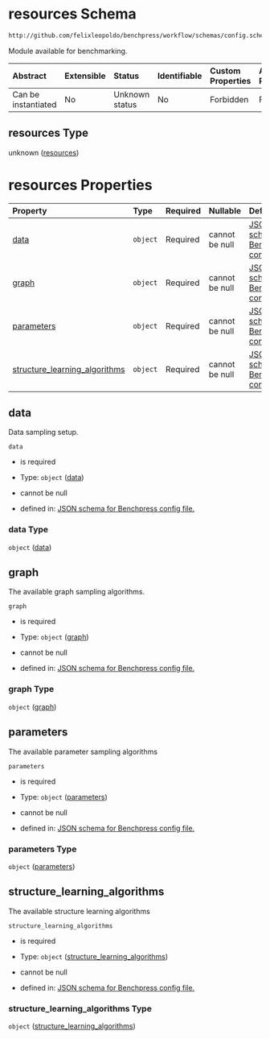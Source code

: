 # resources Schema

```txt
http://github.com/felixleopoldo/benchpress/workflow/schemas/config.schema.json#/properties/resources
```

Module available for benchmarking.

| Abstract            | Extensible | Status         | Identifiable | Custom Properties | Additional Properties | Access Restrictions | Defined In                                                       |
| :------------------ | :--------- | :------------- | :----------- | :---------------- | :-------------------- | :------------------ | :--------------------------------------------------------------- |
| Can be instantiated | No         | Unknown status | No           | Forbidden         | Forbidden             | none                | [config.schema.json*](config.schema.json "open original schema") |

## resources Type

unknown ([resources](config-properties-resources.md))

# resources Properties

| Property                                                        | Type     | Required | Nullable       | Defined by                                                                                                                                                                                                                                                         |
| :-------------------------------------------------------------- | :------- | :------- | :------------- | :----------------------------------------------------------------------------------------------------------------------------------------------------------------------------------------------------------------------------------------------------------------- |
| [data](#data)                                                   | `object` | Required | cannot be null | [JSON schema for Benchpress config file.](config-properties-resources-properties-data.md "http://github.com/felixleopoldo/benchpress/workflow/schemas/config.schema.json#/properties/resources/properties/data")                                                   |
| [graph](#graph)                                                 | `object` | Required | cannot be null | [JSON schema for Benchpress config file.](config-properties-resources-properties-graph.md "http://github.com/felixleopoldo/benchpress/workflow/schemas/config.schema.json#/properties/resources/properties/graph")                                                 |
| [parameters](#parameters)                                       | `object` | Required | cannot be null | [JSON schema for Benchpress config file.](config-properties-resources-properties-parameters.md "http://github.com/felixleopoldo/benchpress/workflow/schemas/config.schema.json#/properties/resources/properties/parameters")                                       |
| [structure_learning_algorithms](#structure_learning_algorithms) | `object` | Required | cannot be null | [JSON schema for Benchpress config file.](config-properties-resources-properties-structure_learning_algorithms.md "http://github.com/felixleopoldo/benchpress/workflow/schemas/config.schema.json#/properties/resources/properties/structure_learning_algorithms") |

## data

Data sampling setup.

`data`

*   is required

*   Type: `object` ([data](config-properties-resources-properties-data.md))

*   cannot be null

*   defined in: [JSON schema for Benchpress config file.](config-properties-resources-properties-data.md "http://github.com/felixleopoldo/benchpress/workflow/schemas/config.schema.json#/properties/resources/properties/data")

### data Type

`object` ([data](config-properties-resources-properties-data.md))

## graph

The available graph sampling algorithms.

`graph`

*   is required

*   Type: `object` ([graph](config-properties-resources-properties-graph.md))

*   cannot be null

*   defined in: [JSON schema for Benchpress config file.](config-properties-resources-properties-graph.md "http://github.com/felixleopoldo/benchpress/workflow/schemas/config.schema.json#/properties/resources/properties/graph")

### graph Type

`object` ([graph](config-properties-resources-properties-graph.md))

## parameters

The available parameter sampling algorithms

`parameters`

*   is required

*   Type: `object` ([parameters](config-properties-resources-properties-parameters.md))

*   cannot be null

*   defined in: [JSON schema for Benchpress config file.](config-properties-resources-properties-parameters.md "http://github.com/felixleopoldo/benchpress/workflow/schemas/config.schema.json#/properties/resources/properties/parameters")

### parameters Type

`object` ([parameters](config-properties-resources-properties-parameters.md))

## structure_learning_algorithms

The available structure learning algorithms

`structure_learning_algorithms`

*   is required

*   Type: `object` ([structure_learning_algorithms](config-properties-resources-properties-structure_learning_algorithms.md))

*   cannot be null

*   defined in: [JSON schema for Benchpress config file.](config-properties-resources-properties-structure_learning_algorithms.md "http://github.com/felixleopoldo/benchpress/workflow/schemas/config.schema.json#/properties/resources/properties/structure_learning_algorithms")

### structure_learning_algorithms Type

`object` ([structure_learning_algorithms](config-properties-resources-properties-structure_learning_algorithms.md))
